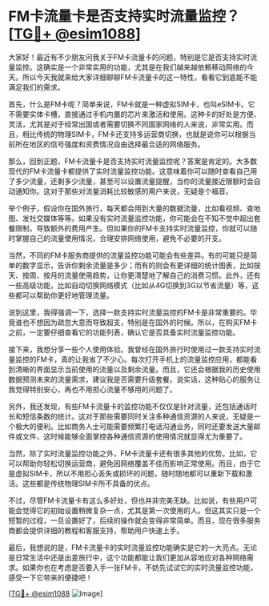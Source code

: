 # FM卡流量卡是否支持实时流量监控？[[TG💪+ @esim1088](https://t.me/s/esim1088)]

大家好！最近有不少朋友问我关于FM卡流量卡的问题，特别是它是否支持实时流量监控。这确实是一个非常实用的功能，尤其是在我们越来越依赖移动网络的今天。所以今天我就来给大家详细聊聊FM卡流量卡的这一特性，看看它到底能不能满足我们的需求。

首先，什么是FM卡呢？简单来说，FM卡就是一种虚拟SIM卡，也叫eSIM卡。它不需要实体卡槽，直接通过手机内置的芯片来激活和使用。这种卡的好处是方便、灵活，尤其是对于经常出国或者需要切换不同国家网络的人来说，非常实用。而且，相比传统的物理SIM卡，FM卡还支持多运营商切换，也就是说你可以根据当前所在地区的信号强度和资费情况自由选择最合适的网络服务。

那么，回到正题，FM卡流量卡是否支持实时流量监控呢？答案是肯定的。大多数现代的FM卡流量卡都提供了实时流量监控功能。这意味着你可以随时查看自己用了多少流量，还剩多少流量，甚至可以设置流量提醒，当你的流量接近限额时会自动通知你。这对于那些对流量消耗比较敏感的用户来说，无疑是个福音。

举个例子，假设你在国外旅行，每天都会用到大量的数据流量，比如看视频、查地图、发社交媒体等等。如果没有实时流量监控功能，你可能会在不知不觉中超出套餐限制，导致额外的费用产生。但如果你的FM卡支持实时流量监控，你就可以随时掌握自己的流量使用情况，合理安排网络使用，避免不必要的开支。

当然，不同的FM卡服务商提供的流量监控功能可能会有些差异。有的可能只是简单的数字显示，告诉你剩余流量是多少；而有的则会有更详细的统计图表，比如按天、按周、按月的流量使用趋势，让你更清楚地了解自己的消费习惯。此外，还有一些高级功能，比如自动切换网络模式（比如从4G切换到3G以节省流量）等，这些都可以帮助你更好地管理流量。

说到这里，我得强调一下，选择一款支持实时流量监控的FM卡是非常重要的。毕竟谁也不想因为疏忽大意而导致超支，特别是在国外的时候。所以，在购买FM卡之前，一定要仔细查看它的功能列表，确认它是否具备实时流量监控功能。

接下来，我想分享一些个人使用体验。我曾经在国外旅行时使用过一款支持实时流量监控的FM卡，真的让我省了不少心。每次打开手机上的流量监控应用，都能看到清晰的界面显示当前使用的流量以及剩余流量。而且，它还会根据我的历史使用数据预测未来的流量需求，建议我是否需要升级套餐。说实话，这种贴心的服务让我觉得特别安心，再也不用担心流量不够用的问题了。

另外，我还发现，有些FM卡流量卡的监控功能不仅仅是针对流量，还包括通话时长和短信条数的统计。这对于那些需要同时关注多种通信资源的人来说，无疑是一个极大的便利。比如商务人士可能需要频繁打电话沟通业务，同时还要发送大量邮件或文件，这时候能够全面掌控各种通信资源的使用情况就显得尤为重要了。

当然，除了实时流量监控功能之外，FM卡流量卡还有很多其他的优势。比如，它可以帮助你轻松切换运营商，避免因网络覆盖不佳而影响正常使用。而且，由于它是虚拟SIM卡，所以不用担心丢失或损坏的问题，随时随地都可以重新下载和激活。这些都是传统物理SIM卡所不具备的优点。

不过，尽管FM卡流量卡有这么多好处，但也并非完美无缺。比如说，有些用户可能会觉得它的初始设置稍微复杂一点，尤其是第一次使用的人。但这其实只是一个短暂的过程，一旦设置好了，后续的操作就会变得非常简单。而且，现在很多服务商都会提供详细的教程和客服支持，帮助用户快速上手。

最后，我想说的是，FM卡流量卡的实时流量监控功能确实是它的一大亮点。无论是日常生活中还是出差旅行中，这个功能都能让我们更加从容地应对各种网络需求。如果你也在考虑是否要入手一张FM卡，不妨先试试它的实时流量监控功能，感受一下它带来的便捷吧！

[[TG💪+ @esim1088](https://t.me/s/esim1088) ![Image](https://i.postimg.cc/4NQfJmqS/Snipaste-2025-05-13-00-14-12.png)]